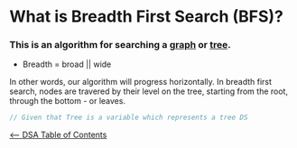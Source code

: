 # What is Breadth First Search (BFS)?

### This is an algorithm for searching a [graph](../Graph/Graph.md) or [tree](../Trees/Trees.md).

- Breadth = broad || wide

In other words, our algorithm will progress horizontally. In breadth first search, nodes are travered by their level on the tree, starting from the root, through the bottom - or leaves.

``` js
// Given that Tree is a variable which represents a tree DS

```

[<-- DSA Table of Contents](../DSATOC.md)